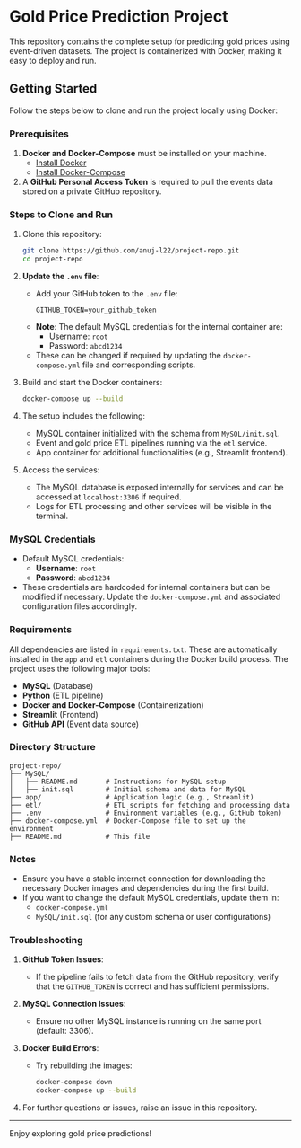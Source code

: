 
# Gold Price Prediction Project

This repository contains the complete setup for predicting gold prices using event-driven datasets. The project is containerized with Docker, making it easy to deploy and run.

## Getting Started

Follow the steps below to clone and run the project locally using Docker:

### Prerequisites

1. **Docker and Docker-Compose** must be installed on your machine.
   - [Install Docker](https://docs.docker.com/get-docker/)
   - [Install Docker-Compose](https://docs.docker.com/compose/install/)
2. A **GitHub Personal Access Token** is required to pull the events data stored on a private GitHub repository.

### Steps to Clone and Run

1. Clone this repository:
   ```bash
   git clone https://github.com/anuj-l22/project-repo.git
   cd project-repo
   ```

2. **Update the `.env` file**:
   - Add your GitHub token to the `.env` file:
     ```
     GITHUB_TOKEN=your_github_token
     ```
   - **Note**: The default MySQL credentials for the internal container are:
     - Username: `root`
     - Password: `abcd1234`
   - These can be changed if required by updating the `docker-compose.yml` file and corresponding scripts.

3. Build and start the Docker containers:
   ```bash
   docker-compose up --build
   ```

4. The setup includes the following:
   - MySQL container initialized with the schema from `MySQL/init.sql`.
   - Event and gold price ETL pipelines running via the `etl` service.
   - App container for additional functionalities (e.g., Streamlit frontend).

5. Access the services:
   - The MySQL database is exposed internally for services and can be accessed at `localhost:3306` if required.
   - Logs for ETL processing and other services will be visible in the terminal.

### MySQL Credentials

- Default MySQL credentials:
  - **Username**: `root`
  - **Password**: `abcd1234`
- These credentials are hardcoded for internal containers but can be modified if necessary. Update the `docker-compose.yml` and associated configuration files accordingly.

### Requirements

All dependencies are listed in `requirements.txt`. These are automatically installed in the `app` and `etl` containers during the Docker build process. The project uses the following major tools:
- **MySQL** (Database)
- **Python** (ETL pipeline)
- **Docker and Docker-Compose** (Containerization)
- **Streamlit** (Frontend)
- **GitHub API** (Event data source)

### Directory Structure

```
project-repo/
├── MySQL/
│   ├── README.md       # Instructions for MySQL setup
│   ├── init.sql        # Initial schema and data for MySQL
├── app/                # Application logic (e.g., Streamlit)
├── etl/                # ETL scripts for fetching and processing data
├── .env                # Environment variables (e.g., GitHub token)
├── docker-compose.yml  # Docker-Compose file to set up the environment
├── README.md           # This file
```

### Notes

- Ensure you have a stable internet connection for downloading the necessary Docker images and dependencies during the first build.
- If you want to change the default MySQL credentials, update them in:
  - `docker-compose.yml`
  - `MySQL/init.sql` (for any custom schema or user configurations)

### Troubleshooting

1. **GitHub Token Issues**:
   - If the pipeline fails to fetch data from the GitHub repository, verify that the `GITHUB_TOKEN` is correct and has sufficient permissions.
   
2. **MySQL Connection Issues**:
   - Ensure no other MySQL instance is running on the same port (default: 3306).

3. **Docker Build Errors**:
   - Try rebuilding the images:
     ```bash
     docker-compose down
     docker-compose up --build
     ```

4. For further questions or issues, raise an issue in this repository.

---

Enjoy exploring gold price predictions!
```


